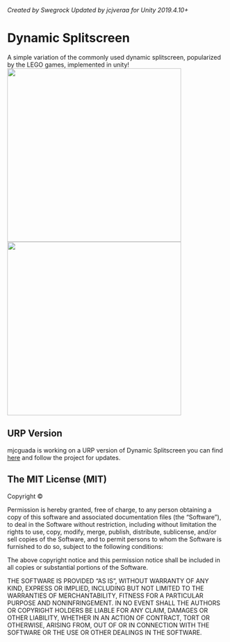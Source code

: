 *Created by Swegrock*
*Updated by jcjveraa for Unity 2019.4.10+*

# Dynamic Splitscreen
A simple variation of the commonly used dynamic splitscreen, popularized by the LEGO games, implemented in unity!
<img src="ExampleGifs/example1.gif" width="400"><img src="ExampleGifs/example2.gif" width="400">

## URP Version
mjcguada is working on a URP version of Dynamic Splitscreen you can find <a href="https://github.com/mjcguada/DynamicSplitScreenURP">here</a> and follow the project for updates.

## The MIT License (MIT)

Copyright © <year> <copyright holders>

Permission is hereby granted, free of charge, to any person obtaining a copy of this software and associated documentation files (the “Software”), to deal in the Software without restriction, including without limitation the rights to use, copy, modify, merge, publish, distribute, sublicense, and/or sell copies of the Software, and to permit persons to whom the Software is furnished to do so, subject to the following conditions:

The above copyright notice and this permission notice shall be included in all copies or substantial portions of the Software.

THE SOFTWARE IS PROVIDED “AS IS”, WITHOUT WARRANTY OF ANY KIND, EXPRESS OR IMPLIED, INCLUDING BUT NOT LIMITED TO THE WARRANTIES OF MERCHANTABILITY, FITNESS FOR A PARTICULAR PURPOSE AND NONINFRINGEMENT. IN NO EVENT SHALL THE AUTHORS OR COPYRIGHT HOLDERS BE LIABLE FOR ANY CLAIM, DAMAGES OR OTHER LIABILITY, WHETHER IN AN ACTION OF CONTRACT, TORT OR OTHERWISE, ARISING FROM, OUT OF OR IN CONNECTION WITH THE SOFTWARE OR THE USE OR OTHER DEALINGS IN THE SOFTWARE.
